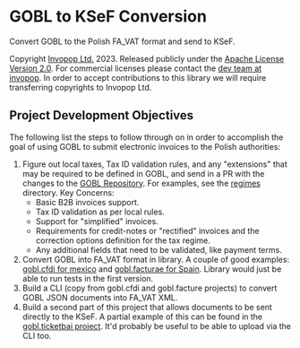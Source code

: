 # GOBL to KSeF Conversion

Convert GOBL to the Polish FA_VAT format and send to KSeF.

Copyright [Invopop Ltd.](https://invopop.com) 2023. Released publicly under the [Apache License Version 2.0](LICENSE). For commercial licenses please contact the [dev team at invopop](mailto:dev@invopop.com). In order to accept contributions to this library we will require transferring copyrights to Invopop Ltd.

## Project Development Objectives

The following list the steps to follow through on in order to accomplish the goal of using GOBL to submit electronic invoices to the Polish authorities:

1. Figure out local taxes, Tax ID validation rules, and any "extensions" that may be required to be defined in GOBL, and send in a PR with the changes to the [GOBL Repository](https://github.com/invopop/gobl). For examples, see the [regimes](https://github.com/invopop/gobl/tree/main/regimes) directory. Key Concerns:
   - Basic B2B invoices support.
   - Tax ID validation as per local rules.
   - Support for "simplified" invoices.
   - Requirements for credit-notes or "rectified" invoices and the correction options definition for the tax regime.
   - Any additional fields that need to be validated, like payment terms.
2. Convert GOBL into FA_VAT format in library. A couple of good examples: [gobl.cfdi for mexico](https://github.com/invopop/gobl.cfdi) and [gobl.facturae for Spain](https://github.com/invopop/gobl.facturae). Library would just be able to run tests in the first version.
3. Build a CLI (copy from gobl.cfdi and gobl.facture projects) to convert GOBL JSON documents into FA_VAT XML.
4. Build a second part of this project that allows documents to be sent directly to the KSeF. A partial example of this can be found in the [gobl.ticketbai project](https://github.com/invopop/gobl.ticketbai/tree/refactor/internal/gateways). It'd probably be useful to be able to upload via the CLI too.

